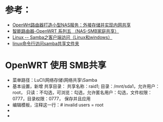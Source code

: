 # 参考： 
- [OpenWrt路由器打造小型NAS服务：外接存储并实现内网共享](https://baijiahao.baidu.com/s?id=1698202288081364222&wfr=spider&for=pc)
- [智能路由器-OpenWRT 系列五 （NAS-SMB家庭共享）](https://www.cnblogs.com/wizju/p/6923625.html)
- [Linux -- Samba之客户端访问（Linux和windows）](https://blog.51cto.com/u_57388/1552978)
- [linux命令行访问samba共享文件夹](https://blog.csdn.net/linmingan/article/details/85245138)

# OpenWRT 使用 SMB共享
  - 菜单路径：LuCI\网络存储\网络共享\Samba
  - 基本设置，新增 共享目录： 共享名称：raid1; 目录：/mnt/sda1，允许用户：root， 只读：不勾选，可浏览：勾选，允许匿名用户：勾选，文件权限：0777，目录权限：0777， 保存并且应用
  - 编辑模板，注释这一行：# invalid users = root
  - 
  - 




